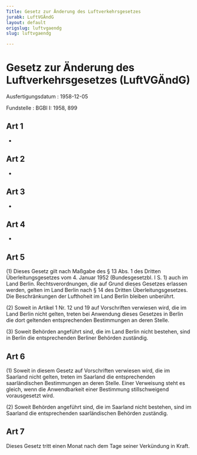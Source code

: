 ```yaml
---
Title: Gesetz zur Änderung des Luftverkehrsgesetzes
jurabk: LuftVGÄndG
layout: default
origslug: luftvgaendg
slug: luftvgaendg

---
```


# Gesetz zur Änderung des Luftverkehrsgesetzes (LuftVGÄndG)

Ausfertigungsdatum
:   1958-12-05

Fundstelle
:   BGBl I: 1958, 899



## Art 1

-


## Art 2

-


## Art 3

-


## Art 4

-


## Art 5

(1) Dieses Gesetz gilt nach Maßgabe des § 13 Abs. 1 des Dritten
Überleitungsgesetzes vom 4. Januar 1952 (Bundesgesetzbl. I S. 1) auch
im Land Berlin. Rechtsverordnungen, die auf Grund dieses Gesetzes
erlassen werden, gelten im Land Berlin nach § 14 des Dritten
Überleitungsgesetzes. Die Beschränkungen der Lufthoheit im Land Berlin
bleiben unberührt.

(2) Soweit in Artikel 1 Nr. 12 und 19 auf Vorschriften verwiesen wird,
die im Land Berlin nicht gelten, treten bei Anwendung dieses Gesetzes
in Berlin die dort geltenden entsprechenden Bestimmungen an deren
Stelle.

(3) Soweit Behörden angeführt sind, die im Land Berlin nicht bestehen,
sind in Berlin die entsprechenden Berliner Behörden zuständig.


## Art 6

(1) Soweit in diesem Gesetz auf Vorschriften verwiesen wird, die im
Saarland nicht gelten, treten im Saarland die entsprechenden
saarländischen Bestimmungen an deren Stelle. Einer Verweisung steht es
gleich, wenn die Anwendbarkeit einer Bestimmung stillschweigend
vorausgesetzt wird.

(2) Soweit Behörden angeführt sind, die im Saarland nicht bestehen,
sind im Saarland die entsprechenden saarländischen Behörden zuständig.


## Art 7

Dieses Gesetz tritt einen Monat nach dem Tage seiner Verkündung in
Kraft.

